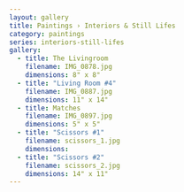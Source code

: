 ```yaml
---
layout: gallery
title: Paintings › Interiors & Still Lifes
category: paintings
series: interiors-still-lifes
gallery:
  - title: The Livingroom
    filename: IMG_0878.jpg
    dimensions: 8" x 8"
  - title: "Living Room #4"
    filename: IMG_0887.jpg
    dimensions: 11" x 14"
  - title: Matches
    filename: IMG_0897.jpg
    dimensions: 5" x 5"
  - title: "Scissors #1"
    filename: scissors_1.jpg
    dimensions:
  - title: "Scissors #2"
    filename: scissors_2.jpg
    dimensions: 14" x 11"
---
```

